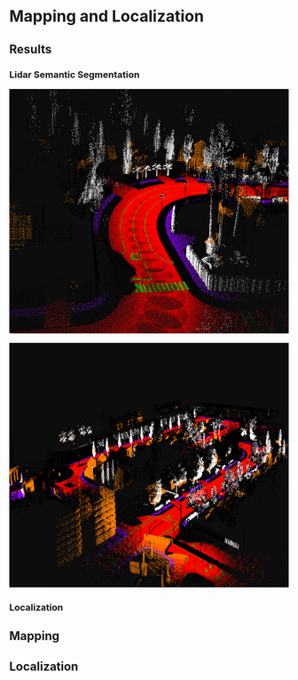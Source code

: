# Mapping and Localization

## Results

### Lidar Semantic Segmentation

<p align="center"><img src="../images/3.png" alt="lidar_seg" width="700" height="440"/></p>

<p align="center"><img src="../images/1.png" alt="lidar_seg" width="700" height="440"/></p>

### Localization 


## Mapping

## Localization

